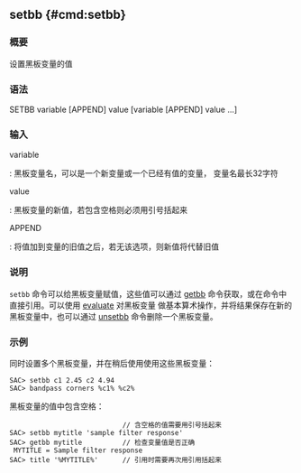 ## setbb {#cmd:setbb}

### 概要

设置黑板变量的值

### 语法

SETBB variable \[APPEND\] value \[variable \[APPEND\] value ...\]

### 输入

variable

:   黑板变量名，可以是一个新变量或一个已经有值的变量， 变量名最长32字符

value

:   黑板变量的新值，若包含空格则必须用引号括起来

APPEND

:   将值加到变量的旧值之后，若无该选项，则新值将代替旧值

### 说明

`setbb` 命令可以给黑板变量赋值，这些值可以通过
[getbb](/commands/getbb.md) 命令获取，或在命令中直接引用。可以使用
[evaluate](/commands/evaluate.md) 对黑板变量
做基本算术操作，并将结果保存在新的黑板变量中，也可以通过
[unsetbb](/commands/unsetbb.md) 命令删除一个黑板变量。

### 示例

同时设置多个黑板变量，并在稍后使用使用这些黑板变量：

``` {.bash}
SAC> setbb c1 2.45 c2 4.94
SAC> bandpass corners %c1% %c2%
```

黑板变量的值中包含空格：

``` {.bash}
                            // 含空格的值需要用引号括起来
SAC> setbb mytitle 'sample filter response'
SAC> getbb mytitle          // 检查变量值是否正确
 MYTITLE = Sample filter response
SAC> title '%MYTITLE%'      // 引用时需要再次用引用括起来
```
